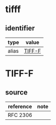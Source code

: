 # tifff

## identifier
| type              | value
| ----------------- | -----
| alias             | [TIFF-F](#tiff-f)

# TIFF-F

## source
| reference | note
| --------- | ----
| RFC 2306

